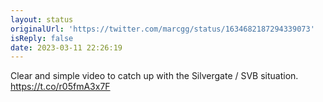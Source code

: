```yaml
---
layout: status
originalUrl: 'https://twitter.com/marcgg/status/1634682187294339073'
isReply: false
date: 2023-03-11 22:26:19
---
```


Clear and simple video to catch up with the Silvergate / SVB situation. https://t.co/r05fmA3x7F
